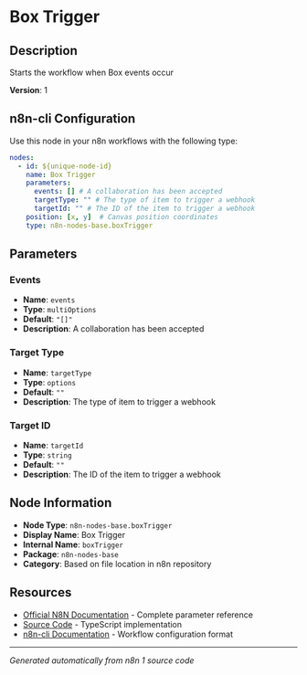# Box Trigger

## Description

Starts the workflow when Box events occur

**Version**: 1

## n8n-cli Configuration

Use this node in your n8n workflows with the following type:

```yaml
nodes:
  - id: ${unique-node-id}
    name: Box Trigger
    parameters:
      events: [] # A collaboration has been accepted
      targetType: "" # The type of item to trigger a webhook
      targetId: "" # The ID of the item to trigger a webhook
    position: [x, y]  # Canvas position coordinates
    type: n8n-nodes-base.boxTrigger
```

## Parameters

### Events

- **Name**: `events`
- **Type**: `multiOptions`
- **Default**: `"[]"`
- **Description**: A collaboration has been accepted

### Target Type

- **Name**: `targetType`
- **Type**: `options`
- **Default**: `""`
- **Description**: The type of item to trigger a webhook

### Target ID

- **Name**: `targetId`
- **Type**: `string`
- **Default**: `""`
- **Description**: The ID of the item to trigger a webhook


## Node Information

- **Node Type**: `n8n-nodes-base.boxTrigger`
- **Display Name**: Box Trigger
- **Internal Name**: `boxTrigger`
- **Package**: `n8n-nodes-base`
- **Category**: Based on file location in n8n repository

## Resources

- [Official N8N Documentation](https://docs.n8n.io/integrations/builtin/app-nodes/n8n-nodes-base.boxtrigger/) - Complete parameter reference
- [Source Code](https://github.com/n8n-io/n8n/blob/master/packages/nodes-base/nodes/Box/BoxTrigger.node.ts) - TypeScript implementation
- [n8n-cli Documentation](https://github.com/edenreich/n8n-cli) - Workflow configuration format

---
*Generated automatically from n8n 1 source code*
